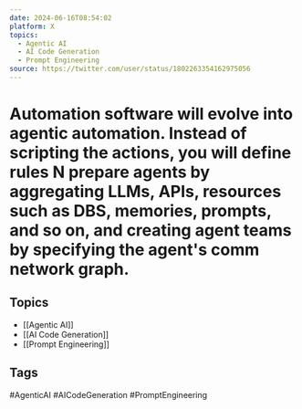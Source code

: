 ```yaml
---
date: 2024-06-16T08:54:02
platform: X
topics:
  - Agentic AI
  - AI Code Generation
  - Prompt Engineering
source: https://twitter.com/user/status/1802263354162975056
---
```

# Automation software will evolve into agentic automation. Instead of scripting the actions, you will define rules N prepare agents by aggregating LLMs, APIs, resources such as DBS, memories, prompts, and so on, and creating agent teams by specifying the agent's comm network graph.

## Topics
- [[Agentic AI]]
- [[AI Code Generation]]
- [[Prompt Engineering]]

## Tags
#AgenticAI #AICodeGeneration #PromptEngineering